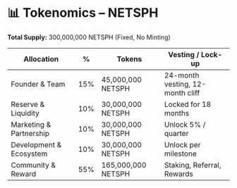 # 📊 Tokenomics – NETSPH

**Total Supply:** 300,000,000 NETSPH (Fixed, No Minting)

| Allocation              | %   | Tokens             | Vesting / Lock-up                        |
|--------------------------|-----|--------------------|------------------------------------------|
| Founder & Team          | 15% | 45,000,000 NETSPH | 24-month vesting, 12-month cliff         |
| Reserve & Liquidity     | 10% | 30,000,000 NETSPH | Locked for 18 months                     |
| Marketing & Partnership | 10% | 30,000,000 NETSPH | Unlock 5% / quarter                      |
| Development & Ecosystem | 10% | 30,000,000 NETSPH | Unlock per milestone                     |
| Community & Reward      | 55% | 165,000,000 NETSPH| Staking, Referral, Rewards               |
